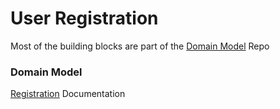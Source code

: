 # User Registration

Most of the building blocks are part of the [Domain Model](https://github.com/TransformCore/CSR-Fast-Stream-Domain-Model) Repo

### Domain Model

[Registration](https://github.com/TransformCore/CSR-Fast-Stream-Domain-Model/blob/master/src/TransformCore/Bundle/CsrFastStreamBundle/Resources/doc/index.rst) Documentation
